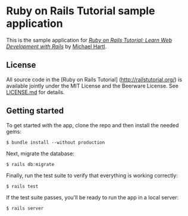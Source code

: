 # Ruby on Rails Tutorial sample application
This is the sample application for
[*Ruby on Rails Tutorial:
Learn Web Development with Rails*](http://www.railstutorial.org/)
by [Michael Hartl](http://www.michaelhartl.com/).
## License
All source code in the [Ruby on Rails Tutorial]
(http://railstutorial.org/)
is available jointly under the MIT License and the Beerware License.
See
[LICENSE.md](LICENSE.md) for details.
## Getting started
To get started with the app, clone the repo and then install the
needed gems:
```
$ bundle install --without production
```
Next, migrate the database:
```
$ rails db:migrate
```
Finally, run the test suite to verify that everything is working
correctly:
```
$ rails test
```
If the test suite passes, you'll be ready to run the app in a local
server:
```
$ rails server
```
